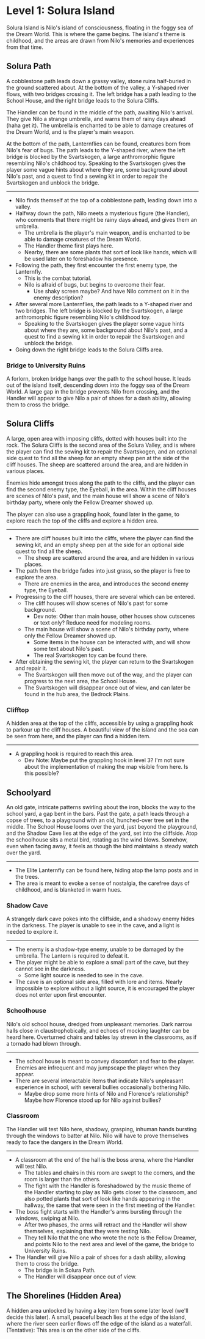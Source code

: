 # Level 1: Solura Island

Solura Island is Nilo's island of consciousness, floating in the foggy sea of the Dream World. This is where the game begins. The island's theme is childhood, and the areas are drawn from Nilo's memories and experiences from that time.

## Solura Path

A cobblestone path leads down a grassy valley, stone ruins half-buried in the ground scattered about. At the bottom of the valley, a Y-shaped river flows, with two bridges crossing it. The left bridge has a path leading to the School House, and the right bridge leads to the Solura Cliffs.

The Handler can be found in the middle of the path, awaiting Nilo's arrival. They give Nilo a strange umbrella, and warns them of rainy days ahead (haha get it). The umbrella is enchanted to be able to damage creatures of the Dream World, and is the player's main weapon.

At the bottom of the path, Lanternflies can be found, creatures born from Nilo's fear of bugs. The path leads to the Y-shaped river, where the left bridge is blocked by the Svartskogen, a large anthromorphic figure resembling Nilo's childhood toy. Speaking to the Svartskogen gives the player some vague hints about where they are, some background about Nilo's past, and a quest to find a sewing kit in order to repair the Svartskogen and unblock the bridge.

---

- Nilo finds themself at the top of a cobblestone path, leading down into a valley.
- Halfway down the path, Nilo meets a mysterious figure (the Handler), who comments that there might be rainy days ahead, and gives them an umbrella.
  - The umbrella is the player's main weapon, and is enchanted to be able to damage creatures of the Dream World.
  - The Handler theme first plays here.
  - Nearby, there are some plants that sort of look like hands, which will be used later on to foreshadow his presence.
- Following the path, they first encounter the first enemy type, the Lanternfly.
  - This is the combat tutorial.
  - Nilo is afraid of bugs, but begins to overcome their fear.
    - Use shaky screen maybe? And have Nilo comment on it in the enemy description?
- After several more Lanternflies, the path leads to a Y-shaped river and two bridges. The left bridge is blocked by the Svartskogen, a large anthromorphic figure resembling Nilo's childhood toy.
  - Speaking to the Svartskogen gives the player some vague hints about where they are, some background about Nilo's past, and a quest to find a sewing kit in order to repair the Svartskogen and unblock the bridge.
- Going down the right bridge leads to the Solura Cliffs area.

### Bridge to University Ruins

A forlorn, broken bridge hangs over the path to the school house. It leads out of the island itself, descending down into the foggy sea of the Dream World. A large gap in the bridge prevents Nilo from crossing, and the Handler will appear to give Nilo a pair of shoes for a dash ability, allowing them to cross the bridge.

## Solura Cliffs

A large, open area with imposing cliffs, dotted with houses built into the rock. The Solura Cliffs is the second area of the Solura Valley, and is where the player can find the sewing kit to repair the Svartskogen, and an optional side quest to find all the sheep for an empty sheep pen at the side of the cliff houses. The sheep are scattered around the area, and are hidden in various places.

Enemies hide amongst trees along the path to the cliffs, and the player can find the second enemy type, the Eyeball, in the area. Within the cliff houses are scenes of Nilo's past, and the main house will show a scene of Nilo's birthday party, where only the Fellow Dreamer showed up.

The player can also use a grappling hook, found later in the game, to explore reach the top of the cliffs and explore a hidden area.

---

- There are cliff houses built into the cliffs, where the player can find the sewing kit, and an empty sheep pen at the side for an optional side quest to find all the sheep.
  - The sheep are scattered around the area, and are hidden in various places.
- The path from the bridge fades into just grass, so the player is free to explore the area.
  - There are enemies in the area, and introduces the second enemy type, the Eyeball.
- Progressing to the cliff houses, there are several which can be entered.
  - The cliff houses will show scenes of Nilo's past for some background.
    - Dev note: Other than main house, other houses show cutscenes or text only? Reduce need for modeling rooms.
  - The main house will show a scene of Nilo's birthday party, where only the Fellow Dreamer showed up.
    - Some items in the house can be interacted with, and will show some text about Nilo's past.
    - The real Svartskogen toy can be found there.
- After obtaining the sewing kit, the player can return to the Svartskogen and repair it.
  - The Svartskogen will then move out of the way, and the player can progress to the next area, the School House.
  - The Svartskogen will disappear once out of view, and can later be found in the hub area, the Bedrock Plains.

### Clifftop

A hidden area at the top of the cliffs, accessible by using a grappling hook to parkour up the cliff houses. A beautiful view of the island and the sea can be seen from here, and the player can find a hidden item.

---

- A grappling hook is required to reach this area.
  - Dev Note: Maybe put the grappling hook in level 3? I'm not sure about the implementation of making the map visible from here. Is this possible?

## Schoolyard

An old gate, intricate patterns swirling about the iron, blocks the way to the school yard, a gap bent in the bars. Past the gate, a path leads through a copse of trees, to a playground with an old, hunched-over tree set in the middle. The School House looms over the yard, just beyond the playground, and the Shadow Cave lies at the edge of the yard, set into the cliffside. Atop the schoolhouse sits a metal bird, rotating as the wind blows. Somehow, even when facing away, it feels as though the bird maintains a steady watch over the yard.

---

- The Elite Lanternfly can be found here, hiding atop the lamp posts and in the trees.
- The area is meant to evoke a sense of nostalgia, the carefree days of childhood, and is blanketed in warm hues.

### Shadow Cave

A strangely dark cave pokes into the cliffside, and a shadowy enemy hides in the darkness. The player is unable to see in the cave, and a light is needed to explore it.

---

- The enemy is a shadow-type enemy, unable to be damaged by the umbrella. The Lantern is required to defeat it.
- The player might be able to explore a small part of the cave, but they cannot see in the darkness.
  - Some light source is needed to see in the cave.
- The cave is an optional side area, filled with lore and items. Nearly impossible to explore without a light source, it is encouraged the player does not enter upon first encounter.

### Schoolhouse

Nilo's old school house, dredged from unpleasant memories. Dark narrow halls close in claustrophobically, and echoes of mocking laughter can be heard here. Overturned chairs and tables lay strewn in the classrooms, as if a tornado had blown through.

---

- The school house is meant to convey discomfort and fear to the player. Enemies are infrequent and may jumpscape the player when they appear.
- There are several interactable items that indicate Nilo's unpleasant experience in school, with several bullies occasionally bothering Nilo.
  - Maybe drop some more hints of Nilo and Florence's relationship? Maybe how Florence stood up for Nilo against bullies?

### Classroom

The Handler will test Nilo here, shadowy, grasping, inhuman hands bursting through the windows to batter at Nilo. Nilo will have to prove themselves ready to face the dangers in the Dream World.

---

- A classroom at the end of the hall is the boss arena, where the Handler will test Nilo.
  - The tables and chairs in this room are swept to the corners, and the room is larger than the others.
  - The fight with the Handler is foreshadowed by the music theme of the Handler starting to play as Nilo gets closer to the classroom, and also potted plants that sort of look like hands appearing in the hallway, the same that were seen in the first meeting of the Handler.
- The boss fight starts with the Handler's arms bursting through the windows, swiping at Nilo.
  - After two phases, the arms will retract and the Handler will show themselves, explaining that they were testing Nilo.
  - They tell Nilo that the one who wrote the note is the Fellow Dreamer, and points Nilo to the next area and level of the game, the bridge to University Ruins.
- The Handler will give Nilo a pair of shoes for a dash ability, allowing them to cross the bridge.
  - The bridge is in Solura Path.
  - The Handler will disappear once out of view.

## The Shorelines (Hidden Area)

A hidden area unlocked by having a key item from some later level (we'll decide this later). A small, peaceful beach lies at the edge of the island, where the river seen earlier flows off the edge of the island as a waterfall. (Tentative): This area is on the other side of the cliffs.
